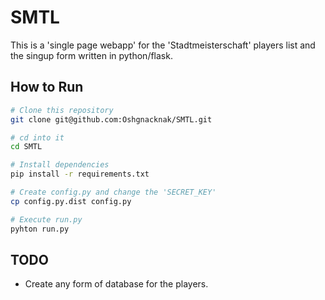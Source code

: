 # SMTL

This is a 'single page webapp' for the 'Stadtmeisterschaft' players
list and the singup form written in python/flask.


## How to Run

```sh
# Clone this repository
git clone git@github.com:Oshgnacknak/SMTL.git

# cd into it
cd SMTL

# Install dependencies
pip install -r requirements.txt

# Create config.py and change the 'SECRET_KEY'
cp config.py.dist config.py

# Execute run.py
pyhton run.py
```


## TODO

- Create any form of database for the players.
